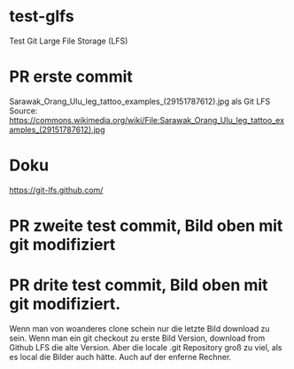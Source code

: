 # test-glfs
Test Git Large File Storage (LFS) 

# PR erste commit
Sarawak_Orang_Ulu_leg_tattoo_examples_(29151787612).jpg als Git LFS
Source: https://commons.wikimedia.org/wiki/File:Sarawak_Orang_Ulu_leg_tattoo_examples_(29151787612).jpg

# Doku
https://git-lfs.github.com/

# PR zweite test commit, Bild oben mit git modifiziert

# PR drite test commit, Bild oben mit git modifiziert.
Wenn man von woanderes clone schein nur die letzte Bild download zu sein. Wenn man ein git checkout zu erste Bild Version, download from Github LFS die alte Version. Aber die locale .git Repository groß zu viel, als es local die Bilder auch hätte. Auch auf der enferne Rechner. 